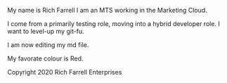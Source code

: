 My name is Rich Farrell
I am an MTS working in the Marketing Cloud.

I come from a primarily testing role, moving into a hybrid developer role. I want to level-up my git-fu.

I am now editing my md file.

My favorate colour is Red.




Copyright 2020 Rich Farrell Enterprises
